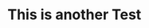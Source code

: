 <!-- TITLE: Another Test -->
<!-- SUBTITLE: A quick summary of Another Test -->

# This is another Test
